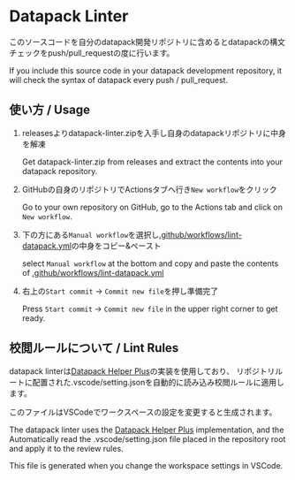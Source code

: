 # Datapack Linter

このソースコードを自分のdatapack開発リポジトリに含めるとdatapackの構文チェックをpush/pull_requestの度に行います。

If you include this source code in your datapack development repository, it will check the syntax of datapack every push / pull_request.

## 使い方 / Usage

1. releasesよりdatapack-linter.zipを入手し自身のdatapackリポジトリに中身を解凍

   Get datapack-linter.zip from releases and extract the contents into your datapack repository.

1. GitHubの自身のリポジトリでActionsタブへ行き`New workflow`をクリック

   Go to your own repository on GitHub, go to the Actions tab and click on `New workflow`.

1. 下の方にある`Manual workflow`を選択し[.github/workflows/lint-datapack.yml](https://github.com/ChenCMD/datapack-linter/blob/main/.github/workflows/lint-datapack.yml)の中身をコピー&ペースト

   select `Manual workflow` at the bottom and copy and paste the contents of [.github/workflows/lint-datapack.yml](https://github.com/ChenCMD/datapack-linter/blob/main/.github/workflows/lint-datapack.yml)

1. 右上の`Start commit` -> `Commit new file`を押し準備完了

   Press `Start commit` -> `Commit new file` in the upper right corner to get ready.

## 校閲ルールについて / Lint Rules

datapack linterは[Datapack Helper Plus](https://github.com/SPGoding/vscode-datapack-helper-plus)の実装を使用しており、
リポジトリルートに配置された.vscode/setting.jsonを自動的に読み込み校閲ルールに適用します。

このファイルはVSCodeでワークスペースの設定を変更すると生成されます。

The datapack linter uses the [Datapack Helper Plus](https://github.com/SPGoding/vscode-datapack-helper-plus) implementation, and the
Automatically read the .vscode/setting.json file placed in the repository root and apply it to the review rules.

This file is generated when you change the workspace settings in VSCode.
